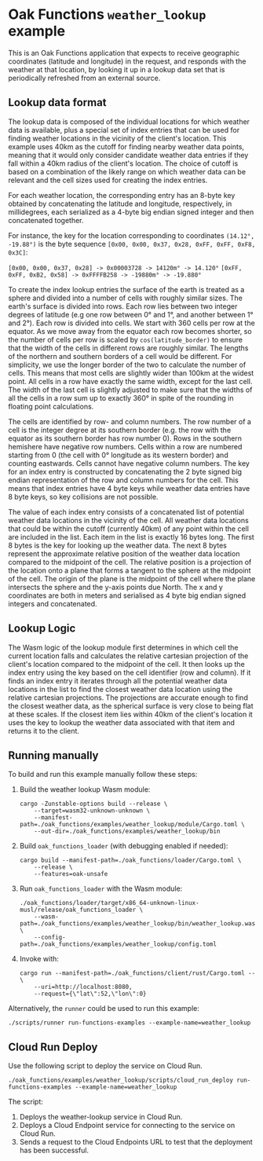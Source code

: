 # Oak Functions `weather_lookup` example

This is an Oak Functions application that expects to receive geographic
coordinates (latitude and longitude) in the request, and responds with the
weather at that location, by looking it up in a lookup data set that is
periodically refreshed from an external source.

## Lookup data format

The lookup data is composed of the individual locations for which weather data
is available, plus a special set of index entries that can be used for finding
weather locations in the vicinity of the client's location. This example uses
40km as the cutoff for finding nearby weather data points, meaning that it would
only consider candidate weather data entries if they fall within a 40km radius
of the client's location. The choice of cutoff is based on a combination of the
likely range on which weather data can be relevant and the cell sizes used for
creating the index entries.

For each weather location, the corresponding entry has an 8-byte key obtained by
concatenating the latitude and longitude, respectively, in millidegrees, each
serialized as a 4-byte big endian signed integer and then concatenated together.

For instance, the key for the location corresponding to coordinates
`(14.12°, -19.88°)` is the byte sequence
`[0x00, 0x00, 0x37, 0x28, 0xFF, 0xFF, 0xF8, 0x3C]`:

`[0x00, 0x00, 0x37, 0x28] -> 0x00003728 -> 14120m° -> 14.120°`
`[0xFF, 0xFF, 0xB2, 0x58] -> 0xFFFFB258 -> -19880m° -> -19.880°`

To create the index lookup entries the surface of the earth is treated as a
sphere and divided into a number of cells with roughly similar sizes. The
earth's surface is divided into rows. Each row lies between two integer degrees
of latitude (e.g one row between 0° and 1°, and another between 1° and 2°). Each
row is divided into cells. We start with 360 cells per row at the equator. As we
move away from the equator each row becomes shorter, so the number of cells per
row is scaled by `cos(latitude_border)` to ensure that the width of the cells in
different rows are roughly similar. The lengths of the northern and southern
borders of a cell would be different. For simplicity, we use the longer border
of the two to calculate the number of cells. This means that most cells are
slightly wider than 100km at the widest point. All cells in a row have exactly
the same width, except for the last cell. The width of the last cell is slightly
adjusted to make sure that the widths of all the cells in a row sum up to
exactly 360° in spite of the rounding in floating point calculations.

The cells are identified by row- and column numbers. The row number of a cell is
the integer degree at its southern border (e.g. the row with the equator as its
southern border has row number 0). Rows in the southern hemishere have negative
row numbers. Cells within a row are numbered starting from 0 (the cell with 0°
longitude as its western border) and counting eastwards. Cells cannot have
negative column numbers. The key for an index entry is constructed by
concatenating the 2 byte signed big endian representation of the row and column
numbers for the cell. This means that index entries have 4 byte keys while
weather data entries have 8 byte keys, so key collisions are not possible.

The value of each index entry consists of a concatenated list of potential
weather data locations in the vicinity of the cell. All weather data locations
that could be within the cutoff (currently 40km) of any point within the cell
are included in the list. Each item in the list is exactly 16 bytes long. The
first 8 bytes is the key for looking up the weather data. The next 8 bytes
represent the approximate relative position of the weather data location
compared to the midpoint of the cell. The relative position is a projection of
the location onto a plane that forms a tangent to the sphere at the midpoint of
the cell. The origin of the plane is the midpoint of the cell where the plane
intersects the sphere and the y-axis points due North. The x and y coordinates
are both in meters and serialised as 4 byte big endian signed integers and
concatenated.

## Lookup Logic

The Wasm logic of the lookup module first determines in which cell the current
location falls and calculates the relative cartesian projection of the client's
location compared to the midpoint of the cell. It then looks up the index entry
using the key based on the cell identifier (row and column). If it finds an
index entry it iterates through all the potential weather data locations in the
list to find the closest weather data location using the relative cartesian
projections. The projections are accurate enough to find the closest weather
data, as the spherical surface is very close to being flat at these scales. If
the closest item lies within 40km of the client's location it uses the key to
lookup the weather data associated with that item and returns it to the client.

## Running manually

To build and run this example manually follow these steps:

1. Build the weather lookup Wasm module:

   ```shell
   cargo -Zunstable-options build --release \
       --target=wasm32-unknown-unknown \
       --manifest-path=./oak_functions/examples/weather_lookup/module/Cargo.toml \
       --out-dir=./oak_functions/examples/weather_lookup/bin
   ```

1. Build `oak_functions_loader` (with debugging enabled if needed):

   ```shell
   cargo build --manifest-path=./oak_functions/loader/Cargo.toml \
       --release \
       --features=oak-unsafe
   ```

1. Run `oak_functions_loader` with the Wasm module:

   ```shell
   ./oak_functions/loader/target/x86_64-unknown-linux-musl/release/oak_functions_loader \
       --wasm-path=./oak_functions/examples/weather_lookup/bin/weather_lookup.wasm \
       --config-path=./oak_functions/examples/weather_lookup/config.toml
   ```

1. Invoke with:

   ```shell
   cargo run --manifest-path=./oak_functions/client/rust/Cargo.toml -- \
       --uri=http://localhost:8080,
       --request={\"lat\":52,\"lon\":0}
   ```

Alternatively, the `runner` could be used to run this example:

```shell
./scripts/runner run-functions-examples --example-name=weather_lookup
```

## Cloud Run Deploy

Use the following script to deploy the service on Cloud Run.

```shell
./oak_functions/examples/weather_lookup/scripts/cloud_run_deploy run-functions-examples --example-name=weather_lookup
```

The script:

1. Deploys the weather-lookup service in Cloud Run.
2. Deploys a Cloud Endpoint service for connecting to the service on Cloud Run.
3. Sends a request to the Cloud Endpoints URL to test that the deployment has
   been successful.

